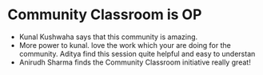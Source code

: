 # Community Classroom is OP


- Kunal Kushwaha says that this community is amazing.
- More power to kunal. love the work which your are doing for the community.
Aditya find this session quite helpful and easy to understan
- Anirudh Sharma finds the Community Classroom initiative really great!
